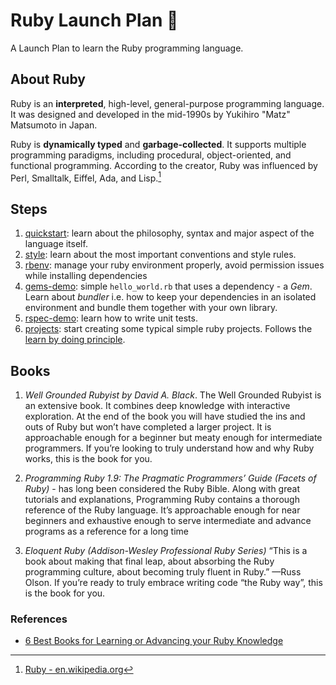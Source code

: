 # Ruby Launch Plan :rocket:

A Launch Plan to learn the Ruby programming language.

## About Ruby

Ruby is an **interpreted**, high-level, general-purpose programming language. It was designed and developed in the mid-1990s by Yukihiro "Matz" Matsumoto in Japan.

Ruby is **dynamically typed** and **garbage-collected**. It supports multiple programming paradigms, including procedural, object-oriented, and functional programming. According to the creator, Ruby was influenced by Perl, Smalltalk, Eiffel, Ada, and Lisp.[^1]

[^1]: [Ruby - en.wikipedia.org](https://en.wikipedia.org/wiki/Ruby_(programming_language))

## Steps

1. [quickstart](quickstart/): learn about the philosophy, syntax and major aspect of the language itself.
2. [style](style/): learn about the most important conventions and style rules.
3. [rbenv](rbenv/): manage your ruby environment properly, avoid permission issues while installing dependencies
4. [gems-demo](gems-demo/): simple `hello_world.rb` that uses a dependency - a *Gem*. Learn about *bundler* i.e. how to keep your dependencies in an isolated environment and bundle them together with your own library.
5. [rspec-demo](rspec-demo/): learn how to write unit tests.
6. [projects](projects/): start creating some typical simple ruby projects. Follows the [learn by doing principle](https://en.wikipedia.org/wiki/Learning-by-doing).

## Books

1. *Well Grounded Rubyist by David A. Black*. The Well Grounded Rubyist is an extensive book. It combines deep knowledge with interactive exploration. At the end of the book you will have studied the ins and outs of Ruby but won’t have completed a larger project. It is approachable enough for a beginner but meaty enough for intermediate programmers. If you’re looking to truly understand how and why Ruby works, this is the book for you.

2. *Programming Ruby 1.9: The Pragmatic Programmers’ Guide (Facets of Ruby)* - has long been considered the Ruby Bible. Along with great tutorials and explanations, Programming Ruby contains a thorough reference of the Ruby language. It’s approachable enough for near beginners and exhaustive enough to serve intermediate and advance programs as a reference for a long time

3. *Eloquent Ruby (Addison-Wesley Professional Ruby Series)* “This is a book about making that final leap, about absorbing the Ruby programming culture, about becoming truly fluent in Ruby.” —Russ Olson. If you’re ready to truly embrace writing code “the Ruby way”, this is the book for you.

### References

* [6 Best Books for Learning or Advancing your Ruby Knowledge](http://blog.mediumequalsmessage.com/6-best-learning-ruby-books)
